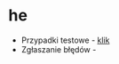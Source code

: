 # he
* Przypadki testowe - [klik](https://docs.google.com/spreadsheets/d/1MMiZGJYwiRLpgjmCqWViLyv25sAsDrszpfoo8L8Hq_Y/edit?usp=sharing)
* Zgłaszanie błędów - 
